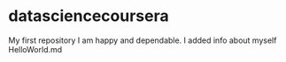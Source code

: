 datasciencecoursera
===================

My first repository
I am happy and dependable.
I added info about myself
HelloWorld.md

